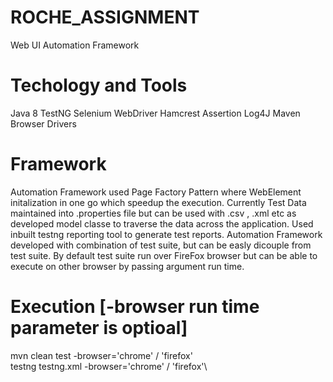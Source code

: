 # ROCHE_ASSIGNMENT
Web UI Automation Framework 

# Techology and Tools
Java 8
TestNG
Selenium WebDriver
Hamcrest Assertion
Log4J 
Maven
Browser Drivers

# Framework
Automation Framework used Page Factory Pattern where WebElement initalization in one go which speedup the execution. Currently Test Data maintained into .properties file but can be used with .csv , .xml etc as developed model classe to traverse the data across the application.
Used inbuilt testng reporting tool to generate test reports.
Automation Framework developed with combination of test suite, but can be easly dicouple from test suite.
By default test suite run over FireFox browser but can be able to execute on other browser by passing argument run time.

# Execution [-browser run time parameter is optioal]
mvn clean test -browser='chrome' / 'firefox' \
testng testng.xml -browser='chrome' / 'firefox'\
